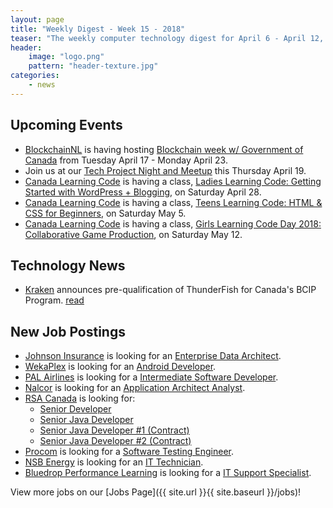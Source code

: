 ```yaml
---
layout: page
title: "Weekly Digest - Week 15 - 2018"
teaser: "The weekly computer technology digest for April 6 - April 12, 2018"
header:
    image: "logo.png"
    pattern: "header-texture.jpg"
categories:
    - news
---
```


## Upcoming Events

* [BlockchainNL][blockchainnl] is having hosting [Blockchain week w/ Government of Canada](https://www.facebook.com/events/160625104763954) from Tuesday April 17 - Monday April 23.
* Join us at our [Tech Project Night and Meetup][meetup] this Thursday April 19.
* [Canada Learning Code][canadacode] is having a class, [Ladies Learning Code: Getting Started with WordPress + Blogging](https://www.eventbrite.ca/e/ladies-learning-code-getting-started-with-wordpress-blogging-st-johns-registration-44644620261), on Saturday April 28.
* [Canada Learning Code][canadacode] is having a class, [Teens Learning Code: HTML & CSS for Beginners](https://www.eventbrite.ca/e/teens-learning-code-html-css-for-beginners-interactive-stories-and-gamemaking-st-johns-registration-44564322087), on Saturday May 5.
* [Canada Learning Code][canadacode] is having a class, [Girls Learning Code Day 2018: Collaborative Game Production](https://www.eventbrite.ca/e/girls-learning-code-day-2018-collaborative-game-production-for-ages-8-13-parentguardian-stjohns-registration-44406738751), on Saturday May 12.

## Technology News

* [Kraken][kraken] announces pre-qualification of ThunderFish for Canada's BCIP Program. [read](http://www.globenewswire.com/news-release/2018/04/02/1458337/0/en/Kraken-Announces-Pre-qualification-of-ThunderFish-for-Canada-s-BCIP-Program.html)

## New Job Postings

* [Johnson Insurance][johnson] is looking for an [Enterprise Data Architect](http://johnson.njoyn.com/CL2/xweb/Xweb.asp?clid=27826&Page=JobDetails&jobid=J0318-0490).
* [WekaPlex][wekaplex] is looking for an [Android Developer](https://ca.indeed.com/job/android-developer-5440909bd66aa2b5).
* [PAL Airlines][pal] is looking for a [Intermediate Software Developer](https://www.workopolis.com/jobsearch/posting?e=R14HN13mwV1_5I_QyLvycXXgacY2AfsPbr1t3JETaeIOI6jSWxIlbtqxqSFN7O3aAjEwWwjUHEQl__MdsAn828YfXkMKPNn9QNlBpXfOoR2kw8yons2joHzWm6v63Bx1gTn4UXsbVfUafnp2QG_YniJ5bA_C_ZmjtqN8_dcfXsQdvWF2XkCRybRl_JbERrBBjPlaYsMQve8-WHlJ4znNsXw5lb6FQHUp7_V8CeC5p3A1TM-O6PKi1n_aqtlw6xRBMgdbXyfJrdtvapRXkEqKqlNmhe2tVTrvfYtXzBhjveMcDRZ2pvTf_Q0yLzjfcob-U_JRLpspVY8FVT8vgiMBW7riRCUx4POf4sDuOor8048_UyX2RaIB8AU&isp=0&el=%2Fjobsearch%2Ffind-jobs%3Fak%3Dpal%26l%3DNewfoundland%2Band%2BLabrador%252CCANADA%26lg%3Den%26st%3Dtrue&id=0-GPRcUs3pLYYUpZhbHTwtPlRrPSgrjuXCZxw1O5wbVhIQAVSgFW-w).
* [Nalcor][nalcor] is looking for an [Application Architect Analyst](http://www.nlh.nl.ca/HydroWeb/NLHydroWeb.nsf/LookupJobPostingsNalcorExternal/NE-18-033?OpenDocument).
* [RSA Canada][rsa] is looking for:
    * [Senior Developer](http://clients.njoyn.com/cl2/xweb/Xweb.asp?clid=27078&Page=jobdetails&jobid=J0318-1235)
    * [Senior Java Developer](http://clients.njoyn.com/cl2/xweb/Xweb.asp?clid=27078&Page=jobdetails&jobid=J0318-1242)
    * [Senior Java Developer #1 (Contract)](http://clients.njoyn.com/cl2/xweb/Xweb.asp?clid=27078&Page=jobdetails&jobid=J0318-1236)
    * [Senior Java Developer #2 (Contract)](http://clients.njoyn.com/cl2/xweb/Xweb.asp?clid=27078&Page=jobdetails&jobid=J0318-1238)
* [Procom][procom] is looking for a [Software Testing Engineer](https://ca.indeed.com/cmp/PROCOM-Data-Services-Inc./jobs/Software-Testing-Engineer-b519de090d0f25ae). 
* [NSB Energy][nsbenergy] is looking for an [IT Technician](https://www.omega.no/jobs/jobinfo/287528e3-327d-4664-98b7-27c7e731c10c).
* [Bluedrop Performance Learning][bluedrop] is looking for a [IT Support Specialist](https://www.careerbeacon.com/en/posting/738883/bluedrop-performance-learning/it-support-specialist/st-john-s).

View more jobs on our [Jobs Page]({{ site.url }}{{ site.baseurl }}/jobs)!

[meetup]:https://www.meetup.com/Computer-Technology-Society-of-Newfoundland-and-Labrador/events/rpdzmpyxgbzb/

[blockchainnl]:https://www.facebook.com/blockchainnl/
[gamedevnl]:http://gamedevnl.org
[hackinghealth]:https://www.facebook.com/HHStJohnsNL/
[ladieslearningcode]:https://www.canadalearningcode.ca/chapters/st-johns/
[muncompsci]:https://muncompsci.ca/

[atlanticlottery]:http://www.alc.ca/
[bluedrop]:http://www.bluedroplearningnetworks.com/
[canadacode]:https://www.canadalearningcode.ca/chapters/st-johns/
[celtx]:https://www.celtx.com
[chummy]:https://chummygames.com
[clockworkfox]:http://clockworkfoxstudios.com
[colab]:https://www.colabsoftware.com/
[compusult]:http://www.compusult.net/
[hyperloop]:https://paradigmhyperloop.com/
[infotech]:http://www.infotechsolutions.com/
[inmarsat]:https://www.inmarsat.com/
[integrated]:http://integrated-informatics.com/
[johnson]:https://www1.johnson.ca/
[keyassets]:https://www.keyassetsnl.ca/
[kraken]:http://krakenrobotics.com/
[mysa]:https://getmysa.com/
[nalcor]:https://nalcorenergy.com/
[ndev]:https://www.meetup.com/ndevmeetup/
[nlc]:http://www.nlliquor.com/
[nlchi]:https://www.nlchi.nl.ca/
[nsbenergy]:https://www.nsbenergy.com/
[otherocean]:http://www.otherocean.com/
[pal]:https://www.palairlines.ca/
[pangeo]:https://www.pangeosubsea.com/
[peachy]:https://www.peachylife.ca/
[procom]:http://www.gandercanada.com/business-directory/7907/procom-data-services-inc/
[provident]:https://provident10.ca/
[q5]:http://www.q5systems.com/
[quidder]:https://qwidder.com/
[quorum]:http://www.quorumdms.com/
[radient]:http://radient360.com/
[rsa]:https://www.rsagroup.ca/
[solace]:https://www.solace.ca/
[subc]:http://subcimaging.com/
[triware]:http://triware.ca/
[verafin]:https://verafin.com
[wekaplex]:http://www.wekaplex.com/
[whalecompany]:https://www.heyorca.com/
[zedit]:http://www.zedit.com/

